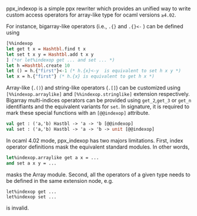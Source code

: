 ppx_indexop is a simple ppx rewriter which provides an unified way to write custom access operators for array-like type for ocaml versions `≥4.02`.

For instance, bigarray-like operators (i.e., `.{}` and `.{}<-` ) can be defined using
```Ocaml
[%%indexop
let get t x = Hashtbl.find t x 
let set t x y = Hashtbl.add t x y
] (*or let%indexop get ... and set ... *) 
let h =Hashtbl.create 10
let () = h.{"first"}<-1 (* h.{x}<-y  is equivalent to set h x y *) 
let x = h.{"first"} (* h.{x} is equivalent to get h x *)
```

Array-like (`.()`) and string-like operators (`.[]`) can be customized using `[%%indexop.arraylike]` and `[%%indexop.stringlike]` extension respectively.
Bigarray multi-indices operators can be provided using `get_2`,`get_3` or `get_n` identifiants and the equivalent variants for `set`.
In signature, it is required to mark these special functions with an `[@@indexop]` attribute.
```Ocaml
val get : ('a,'b) Hastbl -> 'a -> 'b [@@indexop]
val set : ('a,'b) Hastbl -> 'a -> 'b -> unit [@@indexop]
```

In ocaml 4.02 mode, ppx_indexop has two majors limitations. First, index operator definitions mask the equivalent standard modules.
In other words,
```Ocaml
let%indexop.arraylike get a x = ...
and set a x y = ...
```
masks the Array module. Second, all the operators of a given type needs to be defined in the same extension node, e.g.
```
let%indexop get ...
let%indexop set ...
```
is invalid.
